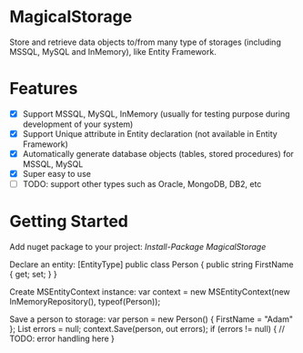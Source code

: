 # MagicalStorage
Store and retrieve data objects to/from many type of storages (including MSSQL, MySQL and InMemory), like Entity Framework.

# Features
- [x] Support MSSQL, MySQL, InMemory (usually for testing purpose during development of your system)
- [x] Support Unique attribute in Entity declaration (not available in Entity Framework)
- [x] Automatically generate database objects (tables, stored procedures) for MSSQL, MySQL
- [x] Super easy to use
- [ ] TODO: support other types such as Oracle, MongoDB, DB2, etc

# Getting Started
Add nuget package to your project:
<i>Install-Package MagicalStorage</i>

Declare an entity:
[EntityType]
public class Person
{
    public string FirstName { get; set; }
}

Create MSEntityContext instance:
var context = new MSEntityContext(new InMemoryRepository(), typeof(Person));

Save a person to storage:
var person = new Person() { FirstName = "Adam" };
List<MSError> errors = null;
context.Save(person, out errors);
if (errors != null) {
    // TODO: error handling here
}